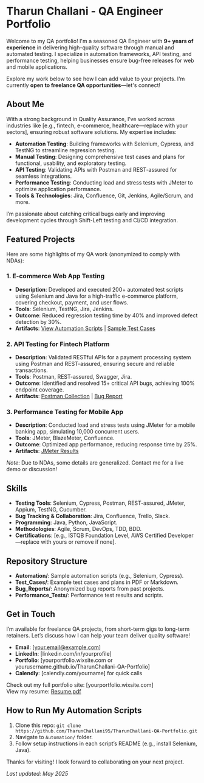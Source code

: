 # Tharun Challani - QA Engineer Portfolio

Welcome to my QA portfolio! I'm a seasoned QA Engineer with **9+ years of experience** in delivering high-quality software through manual and automated testing. I specialize in automation frameworks, API testing, and performance testing, helping businesses ensure bug-free releases for web and mobile applications.

Explore my work below to see how I can add value to your projects. I'm currently **open to freelance QA opportunities**—let's connect!

## About Me
With a strong background in Quality Assurance, I’ve worked across industries like [e.g., fintech, e-commerce, healthcare—replace with your sectors], ensuring robust software solutions. My expertise includes:
- **Automation Testing**: Building frameworks with Selenium, Cypress, and TestNG to streamline regression testing.
- **Manual Testing**: Designing comprehensive test cases and plans for functional, usability, and exploratory testing.
- **API Testing**: Validating APIs with Postman and REST-assured for seamless integrations.
- **Performance Testing**: Conducting load and stress tests with JMeter to optimize application performance.
- **Tools & Technologies**: Jira, Confluence, Git, Jenkins, Agile/Scrum, and more.

I’m passionate about catching critical bugs early and improving development cycles through Shift-Left testing and CI/CD integration.

## Featured Projects
Here are some highlights of my QA work (anonymized to comply with NDAs):

### 1. E-commerce Web App Testing
- **Description**: Developed and executed 200+ automated test scripts using Selenium and Java for a high-traffic e-commerce platform, covering checkout, payment, and user flows.
- **Tools**: Selenium, TestNG, Jira, Jenkins.
- **Outcome**: Reduced regression testing time by 40% and improved defect detection by 30%.
- **Artifacts**: [View Automation Scripts](Automation/Ecommerce_Tests/) | [Sample Test Cases](Test_Cases/Ecommerce_TestCases.pdf)

### 2. API Testing for Fintech Platform
- **Description**: Validated RESTful APIs for a payment processing system using Postman and REST-assured, ensuring secure and reliable transactions.
- **Tools**: Postman, REST-assured, Swagger, Jira.
- **Outcome**: Identified and resolved 15+ critical API bugs, achieving 100% endpoint coverage.
- **Artifacts**: [Postman Collection](Automation/API_Tests/) | [Bug Report](Bug_Reports/Fintech_API_Bugs.pdf)

### 3. Performance Testing for Mobile App
- **Description**: Conducted load and stress tests using JMeter for a mobile banking app, simulating 10,000 concurrent users.
- **Tools**: JMeter, BlazeMeter, Confluence.
- **Outcome**: Optimized app performance, reducing response time by 25%.
- **Artifacts**: [JMeter Results](Performance_Tests/MobileApp_JMeter.pdf)

*Note*: Due to NDAs, some details are generalized. Contact me for a live demo or discussion!

## Skills
- **Testing Tools**: Selenium, Cypress, Postman, REST-assured, JMeter, Appium, TestNG, Cucumber.
- **Bug Tracking & Collaboration**: Jira, Confluence, Trello, Slack.
- **Programming**: Java, Python, JavaScript.
- **Methodologies**: Agile, Scrum, DevOps, TDD, BDD.
- **Certifications**: [e.g., ISTQB Foundation Level, AWS Certified Developer—replace with yours or remove if none].

## Repository Structure
- **Automation/**: Sample automation scripts (e.g., Selenium, Cypress).
- **Test_Cases/**: Example test cases and plans in PDF or Markdown.
- **Bug_Reports/**: Anonymized bug reports from past projects.
- **Performance_Tests/**: Performance test results and scripts.

## Get in Touch
I’m available for freelance QA projects, from short-term gigs to long-term retainers. Let’s discuss how I can help your team deliver quality software!

- **Email**: [your.email@example.com]
- **LinkedIn**: [linkedin.com/in/yourprofile]
- **Portfolio**: [yourportfolio.wixsite.com or yourusername.github.io/TharunChallani-QA-Portfolio]
- **Calendly**: [calendly.com/yourname] for quick calls

Check out my full portfolio site: [yourportfolio.wixsite.com]  
View my resume: [Resume.pdf](Resume.pdf)

## How to Run My Automation Scripts
1. Clone this repo: `git clone https://github.com/TharunChallani95/TharunChallani-QA-Portfolio.git`
2. Navigate to `Automation/` folder.
3. Follow setup instructions in each script’s README (e.g., install Selenium, Java).

Thanks for visiting! I look forward to collaborating on your next project.

*Last updated: May 2025*
